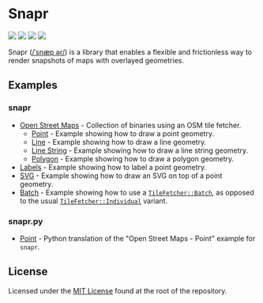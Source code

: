 # Snapr

[![](https://img.shields.io/crates/v/snapr?style=flat-square)](https://crates.io/crates/snapr)
[![](https://img.shields.io/pypi/v/snapr?style=flat-square&color=blue)](https://pypi.org/project/snapr/)
[![](https://img.shields.io/github/license/c1m50c/snapr?style=flat-square)](https://github.com/c1m50c/snapr/blob/main/LICENSE)
[![](https://img.shields.io/github/actions/workflow/status/c1m50c/snapr/publish.yml?style=flat-square)](https://github.com/c1m50c/snapr/actions/workflows/publish.yml)

Snapr ([/ˈsnæp ər/](http://ipa-reader.xyz/?text=%CB%88sn%C3%A6p:%C9%99r)) is a library that enables a flexible and frictionless way to render snapshots of maps with overlayed geometries.

## Examples

### snapr

- [Open Street Maps](./examples/open-street-maps/) - Collection of binaries using an OSM tile fetcher.
  - [Point](./examples/open-street-maps/src/point/) - Example showing how to draw a point geometry.
  - [Line](./examples/open-street-maps/src/line/) - Example showing how to draw a line geometry.
  - [Line String](./examples/open-street-maps/src/line_string/) - Example showing how to draw a line string geometry.
  - [Polygon](./examples/open-street-maps/src/polygon/) - Example showing how to draw a polygon geometry.
- [Labels](./examples/label/) - Example showing how to label a point geometry.
- [SVG](./examples/svg/) - Example showing how to draw an SVG on top of a point geometry.
- [Batch](./examples/batch/) - Example showing how to use a [`TileFetcher::Batch`](https://docs.rs/snapr/latest/snapr/enum.TileFetcher.html#variant.Batch), as opposed to the usual [`TileFetcher::Individual`](https://docs.rs/snapr/latest/snapr/enum.TileFetcher.html#variant.Individual) variant.

### snapr.py

- [Point](./snapr-py/examples/point.py) - Python translation of the "Open Street Maps - Point" example for `snapr`.

## License

Licensed under the [MIT License](./LICENSE) found at the root of the repository.
